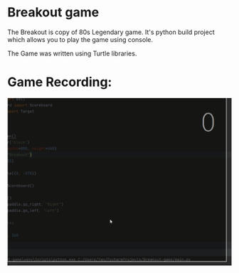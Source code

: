 
# Breakout game

The Breakout is copy of 80s Legendary game. It's python build project which allows you to play the game using console.

The Game  was written using Turtle libraries.


# Game Recording:

![alt text](https://github.com/YanShkl/Breakout-game/blob/master/recording.gif?raw=true)

